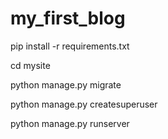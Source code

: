 # my_first_blog

pip install -r requirements.txt

cd mysite

python manage.py migrate

python manage.py createsuperuser

python manage.py runserver
